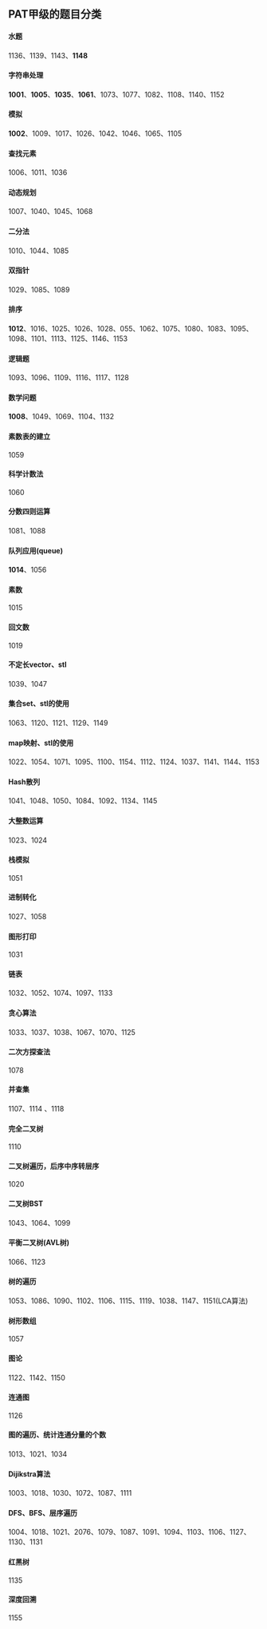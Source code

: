 ﻿## PAT甲级的题目分类

#### 水题
1136、1139、1143、**1148**

#### 字符串处理
**1001**、**1005**、**1035**、**1061**、1073、1077、1082、1108、1140、1152

#### 模拟
**1002**、1009、1017、1026、1042、1046、1065、1105

#### 查找元素
1006、1011、1036

#### 动态规划
1007、1040、1045、1068

#### 二分法
1010、1044、1085

#### 双指针
1029、1085、1089

#### 排序
**1012**、1016、1025、1026、1028、055、1062、1075、1080、1083、1095、1098、1101、1113、1125、1146、1153

#### 逻辑题
1093、1096、1109、1116、1117、1128

#### 数学问题
**1008**、1049、1069、1104、1132

#### 素数表的建立
1059

#### 科学计数法
1060

#### 分数四则运算
1081、1088

#### 队列应用(queue)	
**1014**、1056

#### 素数
1015

#### 回文数
1019

#### 不定长vector、stl
1039、1047

#### 集合set、stl的使用
1063、1120、1121、1129、1149

#### map映射、stl的使用
1022、1054、1071、1095、1100、1154、1112、1124、1037、1141、1144、1153

#### Hash散列
1041、1048、1050、1084、1092、1134、1145

#### 大整数运算
1023、1024

#### 栈模拟
1051

#### 进制转化
1027、1058

#### 图形打印
1031

#### 链表
1032、1052、1074、1097、1133

#### 贪心算法
1033、1037、1038、1067、1070、1125

#### 二次方探查法
1078

#### 并查集
1107、1114 、1118

#### 完全二叉树
1110

#### 二叉树遍历，后序中序转层序
1020

#### 二叉树BST
1043、1064、1099

#### 平衡二叉树(AVL树)
1066、1123

#### 树的遍历
1053、1086、1090、1102、1106、1115、1119、1038、1147、1151(LCA算法)

#### 树形数组
1057

#### 图论
1122、1142、1150

#### 连通图
1126

#### 图的遍历、统计连通分量的个数
1013、1021、1034

#### Dijikstra算法
1003、1018、1030、1072、1087、1111 

#### DFS、BFS、层序遍历
1004、1018、1021、2076、1079、1087、1091、1094、1103、1106、1127、1130、1131

#### 红黑树
1135

#### 深度回溯
1155

